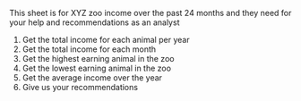This sheet is for XYZ zoo income over the past 24 months and they need for your help and recommendations as an analyst  

1.	Get the total income for each animal per year
2.	Get the total income for each month 
3.	Get the highest earning animal in the zoo
4.	Get the lowest earning animal in the zoo 
5.	Get the average income over the year
6.	Give us your recommendations 
